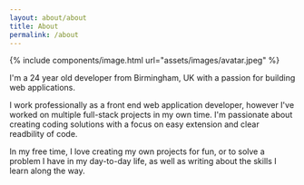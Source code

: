 ```yaml
---
layout: about/about
title: About
permalink: /about
---
```


{% include components/image.html url="assets/images/avatar.jpeg" %}

I'm a 24 year old developer from Birmingham, UK with a passion for building web applications.

I work professionally as a front end web application developer, however I've worked on multiple full-stack projects in my own time. I'm passionate about creating coding solutions with a focus on easy extension and clear readbility of code.

In my free time, I love creating my own projects for fun, or to solve a problem I have in my day-to-day life, as well as writing about the skills I learn along the way.
